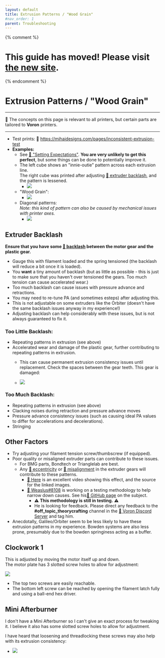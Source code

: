 ```yaml
---
layout: default
title: Extrusion Patterns / "Wood Grain"
#nav_order: 1
parent: Troubleshooting
---
```

{% comment %} 
# This guide has moved! Please visit [the new site](https://andrewellis93.github.io/Print-Tuning-Guide/).
{% endcomment %}
# Extrusion Patterns / "Wood Grain"
---
:dizzy: The concepts on this page is relevant to all printers, but certain parts are tailored to **Voron** printers.

---

- Test prints: :page_facing_up: https://mihaidesigns.com/pages/inconsistent-extrusion-test
- **Examples:**
    - See [:page_facing_up: "Setting Expectations"](../setting_expectations.md). **You are very unlikely to get this perfect**, but some things can be done to potentially improve it.  
    - The left cube shows an "innie-outie" pattern across each extrusion line.\
    The right cube was printed after adjusting [:pushpin: extruder backlash](#extruder-backlash), and the pattern is lessened.
        - ![](./images/extrusion_patterns/Backlash-Comparison.png)
    - "Wood Grain":
        - ![](./images/extrusion_patterns/Backlash-WoodGrain.png)
    - Diagonal patterns:\
    *Note: this kind of pattern can also be caused by mechanical issues with printer axes.*
        - ![](./images/extrusion_patterns/Backlash-Pattern.png)


## Extruder Backlash

**Ensure that you have some [:page_facing_up: backlash](https://gfycat.com/mealycautiouscoqui) between the motor gear and the plastic gear.**
- Gauge this with filament loaded and the spring tensioned (the backlash will reduce a bit once it is loaded).
- You **want** a tiny amount of backlash (but as little as possible - this is just to make sure that you haven't over tensioned the gears. Too much tension can cause accelerated wear.) 
- Too much backlash can cause issues with pressure advance and retractions.
- You may need to re-tune PA (and sometimes esteps) after adjusting this.
- This is not adjustable on some extruders like the Orbiter (doesn't have the same backlash issues anyway in my experience!)
- Adjusting backlash can help considerably with these issues, but is not always guaranteed to fix it.



### Too Little Backlash:
- Repeating patterns in extrusion (see above)
- Accelerated wear and damage of the plastic gear, further contributing to repeating patterns in extrusion.
    - This can cause permanent extrusion consistency issues until replacement. Check the spaces between the gear teeth. This gear is damaged:

    - ![](./images/extrusion_patterns/bmg-tooth-damage.png)


### Too Much Backlash:
- Repeating patterns in extrusion (see above)
- Clacking noises during retraction and pressure advance moves
- Pressure advance consistency issues (such as causing ideal PA values to differ for accelerations and decelerations).
- Stringing

## Other Factors
- Try adjusting your filament tension screw/thumbscrew (if equipped).
- Poor quality or misaligned extruder parts can contribute to these issues.
    - For BMG parts, Bondtech or Trianglelab are best.
    - Any [:page_facing_up: eccentricity](./images/extrusion_patterns/eccentricity.png) or [:page_facing_up: misalignment](./images/extrusion_patterns/filament_gear_misalignment.png) in the extruder gears will contribute to these patterns.
        - [:page_facing_up: Here](https://youtu.be/c6JmCdovE0U?t=431) is an excellent video showing this effect, and the source for the linked images.
        - [:page_facing_up: Weaslus#8108](https://discordapp.com/users/195286997240250368/) is working on a testing methodology to help narrow down causes. See his[:page_facing_up: GitHub page](https://github.com/weaslus/Inconsistent_Extrusion_Diagnostics) on the subject.
            - :warning: **This methodology is still in testing.** :warning: 
            - He is looking for feedback. Please direct any feedback to the **#off_topic_theorycrafting** channel in the [:page_facing_up: Voron Discord Server](https://discord.com/invite/voron) and tag him. 
- Anecdotally, Galileo/Orbiter seem to be less likely to have these extrusion patterns in my experience. Bowden systems are also less prone, presumably due to the bowden springiness acting as a buffer.


## Clockwork 1
This is adjusted by moving the motor itself up and down.\
The motor plate has 3 slotted screw holes to allow for adjustment:

![](./images/extrusion_patterns/Backlash-Adjust.png)

- The top two screws are easily reachable.
- The bottom left screw can be reached by opening the filament latch fully and using a ball-end hex driver.
## Mini Afterburner

I don't have a Mini Afterburner so I can't give an exact process for tweaking it. I believe it also has some slotted screw holes to allow for adjustment.

I have heard that loosening and threadlocking these screws may also help with its extrusion consistency:
- ![](./images/extrusion_patterns/Backlash-MiniAB-Screws.png)

